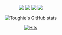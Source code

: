 <div align="center"> 
<img src="https://img.shields.io/badge/apple-000000?style=for-the-badge&logo=apple&logoColor=white"/>
<img src="https://img.shields.io/badge/swift-F05138?style=for-the-badge&logo=swift&logoColor=white"/>
<img src="https://img.shields.io/badge/xcode-147EFB?style=for-the-badge&logo=xcode&logoColor=white"/>
<img src="https://img.shields.io/badge/python-147EFB?style=for-the-badge&logo=python&logoColor=white"/>


![Toughie's GitHub stats](https://github-readme-stats.vercel.app/api?username=Toughie17&show_icons=true&theme=react) 
 
[![Hits](https://hits.seeyoufarm.com/api/count/incr/badge.svg?url=https%3A%2F%2Fgithub.com%2FToughie17&count_bg=%2377A1E2&title_bg=%23555555&icon=&icon_color=%23BBFCFA&title=hits&edge_flat=false)](https://hits.seeyoufarm.com)
</div>
